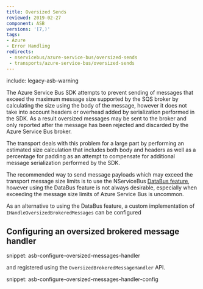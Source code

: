 ```yaml
---
title: Oversized Sends
reviewed: 2019-02-27
component: ASB
versions: '[7,)'
tags:
- Azure
- Error Handling
redirects:
 - nservicebus/azure-service-bus/oversized-sends
 - transports/azure-service-bus/oversized-sends
---
```


include: legacy-asb-warning

The Azure Service Bus SDK attempts to prevent sending of messages that exceed the maximum message size supported by the SQS broker by calculating the size using the body of the message, however it does not take into account headers or overhead added by serialization performed in the SDK. As a result oversized messages may be sent to the broker and only reported after the message has been rejected and discarded by the Azure Service Bus broker.

The transport deals with this problem for a large part by performing an estimated size calculation that includes both body and headers as well as a percentage for padding as an attempt to compensate for additional message serialization performed by the SDK.

The recommended way to send message payloads which may exceed the transport message size limits is to use the NServiceBus [DataBus feature](/nservicebus/messaging/databus/), however using the DataBus feature is not always desirable, especially when exceeding the message size limits of Azure Service Bus is uncommon.

As an alternative to using the DataBus feature, a custom implementation of `IHandleOversizedBrokeredMessages` can be configured

## Configuring an oversized brokered message handler

snippet: asb-configure-oversized-messages-handler

and registered using the `OversizedBrokeredMessageHandler` API.

snippet: asb-configure-oversized-messages-handler-config
